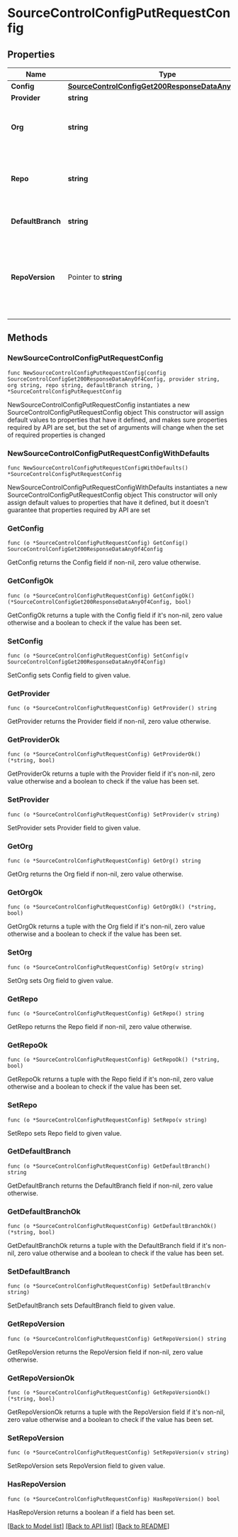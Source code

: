 # SourceControlConfigPutRequestConfig

## Properties

Name | Type | Description | Notes
------------ | ------------- | ------------- | -------------
**Config** | [**SourceControlConfigGet200ResponseDataAnyOf4Config**](SourceControlConfigGet200ResponseDataAnyOf4Config.md) |  | 
**Provider** | **string** |  | 
**Org** | **string** | The user or organization to which the repository belongs to. | 
**Repo** | **string** | The name of the repository you created to use with Retool. | 
**DefaultBranch** | **string** | The default branch, e.g., main. | 
**RepoVersion** | Pointer to **string** | Repositories using Toolscript are 2.0.0. Repositories using legacy YAML are 1.0.0. | [optional] 

## Methods

### NewSourceControlConfigPutRequestConfig

`func NewSourceControlConfigPutRequestConfig(config SourceControlConfigGet200ResponseDataAnyOf4Config, provider string, org string, repo string, defaultBranch string, ) *SourceControlConfigPutRequestConfig`

NewSourceControlConfigPutRequestConfig instantiates a new SourceControlConfigPutRequestConfig object
This constructor will assign default values to properties that have it defined,
and makes sure properties required by API are set, but the set of arguments
will change when the set of required properties is changed

### NewSourceControlConfigPutRequestConfigWithDefaults

`func NewSourceControlConfigPutRequestConfigWithDefaults() *SourceControlConfigPutRequestConfig`

NewSourceControlConfigPutRequestConfigWithDefaults instantiates a new SourceControlConfigPutRequestConfig object
This constructor will only assign default values to properties that have it defined,
but it doesn't guarantee that properties required by API are set

### GetConfig

`func (o *SourceControlConfigPutRequestConfig) GetConfig() SourceControlConfigGet200ResponseDataAnyOf4Config`

GetConfig returns the Config field if non-nil, zero value otherwise.

### GetConfigOk

`func (o *SourceControlConfigPutRequestConfig) GetConfigOk() (*SourceControlConfigGet200ResponseDataAnyOf4Config, bool)`

GetConfigOk returns a tuple with the Config field if it's non-nil, zero value otherwise
and a boolean to check if the value has been set.

### SetConfig

`func (o *SourceControlConfigPutRequestConfig) SetConfig(v SourceControlConfigGet200ResponseDataAnyOf4Config)`

SetConfig sets Config field to given value.


### GetProvider

`func (o *SourceControlConfigPutRequestConfig) GetProvider() string`

GetProvider returns the Provider field if non-nil, zero value otherwise.

### GetProviderOk

`func (o *SourceControlConfigPutRequestConfig) GetProviderOk() (*string, bool)`

GetProviderOk returns a tuple with the Provider field if it's non-nil, zero value otherwise
and a boolean to check if the value has been set.

### SetProvider

`func (o *SourceControlConfigPutRequestConfig) SetProvider(v string)`

SetProvider sets Provider field to given value.


### GetOrg

`func (o *SourceControlConfigPutRequestConfig) GetOrg() string`

GetOrg returns the Org field if non-nil, zero value otherwise.

### GetOrgOk

`func (o *SourceControlConfigPutRequestConfig) GetOrgOk() (*string, bool)`

GetOrgOk returns a tuple with the Org field if it's non-nil, zero value otherwise
and a boolean to check if the value has been set.

### SetOrg

`func (o *SourceControlConfigPutRequestConfig) SetOrg(v string)`

SetOrg sets Org field to given value.


### GetRepo

`func (o *SourceControlConfigPutRequestConfig) GetRepo() string`

GetRepo returns the Repo field if non-nil, zero value otherwise.

### GetRepoOk

`func (o *SourceControlConfigPutRequestConfig) GetRepoOk() (*string, bool)`

GetRepoOk returns a tuple with the Repo field if it's non-nil, zero value otherwise
and a boolean to check if the value has been set.

### SetRepo

`func (o *SourceControlConfigPutRequestConfig) SetRepo(v string)`

SetRepo sets Repo field to given value.


### GetDefaultBranch

`func (o *SourceControlConfigPutRequestConfig) GetDefaultBranch() string`

GetDefaultBranch returns the DefaultBranch field if non-nil, zero value otherwise.

### GetDefaultBranchOk

`func (o *SourceControlConfigPutRequestConfig) GetDefaultBranchOk() (*string, bool)`

GetDefaultBranchOk returns a tuple with the DefaultBranch field if it's non-nil, zero value otherwise
and a boolean to check if the value has been set.

### SetDefaultBranch

`func (o *SourceControlConfigPutRequestConfig) SetDefaultBranch(v string)`

SetDefaultBranch sets DefaultBranch field to given value.


### GetRepoVersion

`func (o *SourceControlConfigPutRequestConfig) GetRepoVersion() string`

GetRepoVersion returns the RepoVersion field if non-nil, zero value otherwise.

### GetRepoVersionOk

`func (o *SourceControlConfigPutRequestConfig) GetRepoVersionOk() (*string, bool)`

GetRepoVersionOk returns a tuple with the RepoVersion field if it's non-nil, zero value otherwise
and a boolean to check if the value has been set.

### SetRepoVersion

`func (o *SourceControlConfigPutRequestConfig) SetRepoVersion(v string)`

SetRepoVersion sets RepoVersion field to given value.

### HasRepoVersion

`func (o *SourceControlConfigPutRequestConfig) HasRepoVersion() bool`

HasRepoVersion returns a boolean if a field has been set.


[[Back to Model list]](../README.md#documentation-for-models) [[Back to API list]](../README.md#documentation-for-api-endpoints) [[Back to README]](../README.md)


